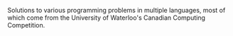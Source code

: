 Solutions to various programming problems in multiple languages, most of which come from the University of Waterloo's Canadian Computing Competition. 